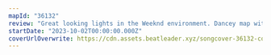 ```yaml
---
mapId: "36132"
review: "Great looking lights in the Weeknd environment. Dancey map with fun patterns and nice lower diffs."
startDate: "2023-10-02T00:00:00.000Z"
coverUrlOverwrite: https://cdn.assets.beatleader.xyz/songcover-36132-cover.jpg
---
```

